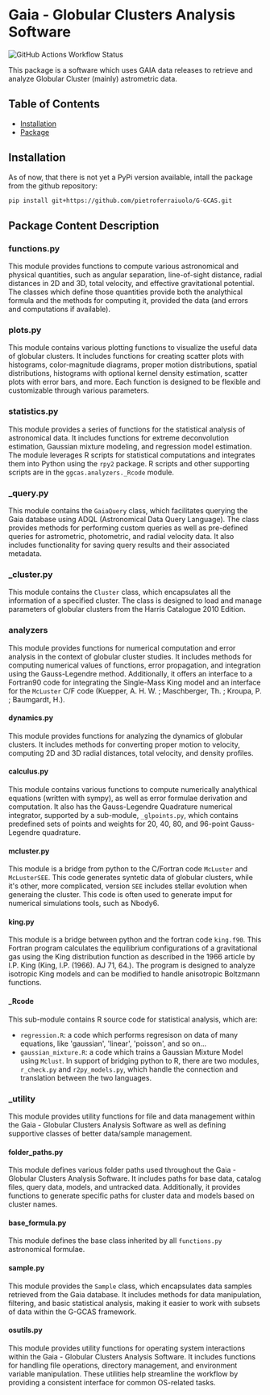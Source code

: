 # Gaia - Globular Clusters Analysis Software
 ![GitHub Actions Workflow Status](https://img.shields.io/github/actions/workflow/status/pietroferraiuolo/G-GCAS/python-test.yaml)

This package is a software which uses GAIA data releases to retrieve and analyze Globular Cluster (mainly) astrometric data.

## Table of Contents

- [Installation](#installation)
- [Package](#package-content-description)

## Installation

As of now, that there is not yet a PyPi version available, intall the package from the github repository:

```bash
pip install git+https://github.com/pietroferraiuolo/G-GCAS.git
```

## Package Content Description

### functions.py
This module provides functions to compute various astronomical and physical quantities, such as angular
separation, line-of-sight distance, radial distances in 2D and 3D, total velocity, and effective 
gravitational potential. The classes which define those quantities provide both the analythical formula
and the methods for computing it, provided the data (and errors and computations if available).

### plots.py
This module contains various plotting functions to visualize the useful data of globular clusters. 
It includes functions for creating scatter plots with histograms, color-magnitude diagrams, proper 
motion distributions, spatial distributions, histograms with optional kernel density estimation, 
scatter plots with error bars, and more. Each function is designed to be flexible and customizable 
through various parameters.

### statistics.py
This module provides a series of functions for the statistical analysis of astronomical data. It 
includes functions for extreme deconvolution estimation, Gaussian mixture modeling, and regression 
model estimation. The module leverages R scripts for statistical computations and integrates them into 
Python using the `rpy2` package. R scripts and other supporting scripts are in the
`ggcas.analyzers._Rcode` module.

### _query.py
This module contains the `GaiaQuery` class, which facilitates querying the Gaia database using ADQL
(Astronomical Data Query Language). The class provides methods for performing custom queries as well
as pre-defined queries for astrometric, photometric, and radial velocity data. It also includes functionality
for saving query results and their associated metadata.

### _cluster.py
This module contains the `Cluster` class, which encapsulates all the information of a specified cluster. 
The class is designed to load and manage parameters of globular clusters from the Harris Catalogue 2010 Edition.

### analyzers
This module provides functions for numerical computation and error analysis in the context of globular
cluster studies. It includes methods for computing numerical values of functions, error propagation, and
integration using the Gauss-Legendre method. Additionally, it offers an interface to a Fortran90 code for
integrating the Single-Mass King model and an interface for the `McLuster` C/F code 
(Kuepper, A. H. W. ; Maschberger, Th. ; Kroupa, P. ; Baumgardt, H.).

#### dynamics.py
This module provides functions for analyzing the dynamics of globular clusters. It includes methods 
for converting proper motion to velocity, computing 2D and 3D radial distances, total velocity,
and density profiles.

#### calculus.py
This module contains various functions to compute numerically analythical equations (written with
sympy), as well as error formulae derivation and computation. It also has the Gauss-Legendre Quadrature
numerical integrator, supported by a sub-module, `_glpoints.py`, which contains predefined sets of points
and weights for 20, 40, 80, and 96-point Gauss-Legendre quadrature.

#### mcluster.py
This module is a bridge from python to the C/Fortran code `McLuster` and `McLusterSEE`. This code generates
syntetic data of globular clusters, while it's other, more complicated, version `SEE` includes stellar 
evolution when generaing the cluster. This code is often used to generate imput for numerical simulations
tools, such as Nbody6.

#### king.py
This module is a bridge between python and the fortran code `king.f90`. This Fortran program calculates
the equilibrium configurations of a gravitational gas using the King distribution function as described
in the 1966 article by I.P. King (King, I.P. (1966). AJ 71, 64.). The program is designed to analyze
isotropic King models and can be modified to handle anisotropic Boltzmann functions.

#### _Rcode
This sub-module contains R source code for statistical analysis, which are:
- `regression.R`: a code which performs regresison on data of many equations, like 'gaussian', 'linear', 'poisson', and so on...
- `gaussian_mixture.R`: a code which trains a Gaussian Mixture Model using ``Mclust``.
In support of bridging python to R, there are two modules, `r_check.py` and `r2py_models.py`, which handle
the connection and translation between the two languages.

### _utility
This module provides utility functions for file and data management within the Gaia - Globular Clusters
Analysis Software as well as defining supportive classes of better data/sample management.

#### folder_paths.py
This module defines various folder paths used throughout the Gaia - Globular Clusters Analysis Software.
It includes paths for base data, catalog files, query data, models, and untracked data. Additionally, it
provides functions to generate specific paths for cluster data and models based on cluster names.

#### base_formula.py
This module defines the base class inherited by all `functions.py` astronomical formulae.

#### sample.py
This module provides the `Sample` class, which encapsulates data samples retrieved from the Gaia database.
It includes methods for data manipulation, filtering, and basic statistical analysis, making it easier
to work with subsets of data within the G-GCAS framework.

#### osutils.py
This module provides utility functions for operating system interactions within the Gaia - Globular 
Clusters Analysis Software. It includes functions for handling file operations, directory management,
and environment variable manipulation. These utilities help streamline the workflow by providing a
consistent interface for common OS-related tasks.
